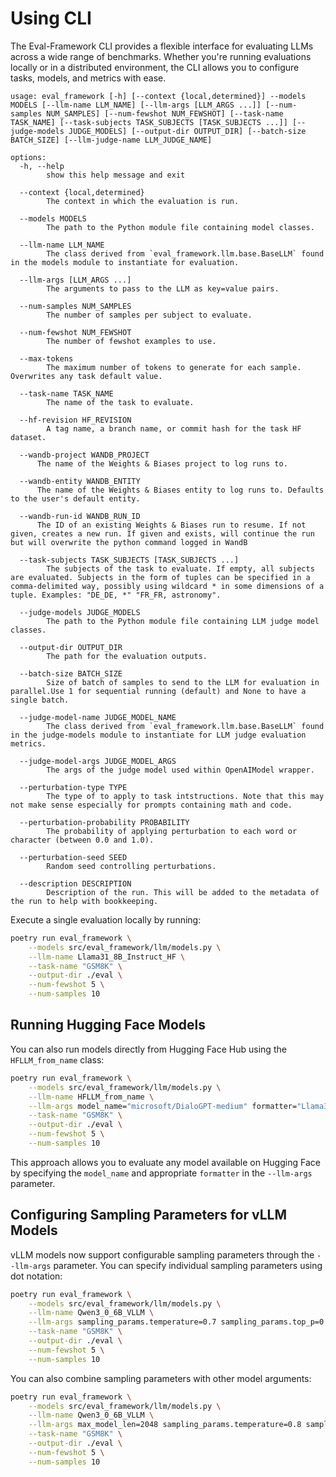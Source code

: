 # Using CLI

The Eval-Framework CLI provides a flexible interface for evaluating LLMs across a wide range of benchmarks. Whether you're running evaluations locally or in a distributed environment, the CLI allows you to configure tasks, models, and metrics with ease.


```
usage: eval_framework [-h] [--context {local,determined}] --models MODELS [--llm-name LLM_NAME] [--llm-args [LLM_ARGS ...]] [--num-samples NUM_SAMPLES] [--num-fewshot NUM_FEWSHOT] [--task-name TASK_NAME] [--task-subjects TASK_SUBJECTS [TASK_SUBJECTS ...]] [--judge-models JUDGE_MODELS] [--output-dir OUTPUT_DIR] [--batch-size BATCH_SIZE] [--llm-judge-name LLM_JUDGE_NAME]

options:
  -h, --help
        show this help message and exit

  --context {local,determined}
        The context in which the evaluation is run.

  --models MODELS
        The path to the Python module file containing model classes.

  --llm-name LLM_NAME
        The class derived from `eval_framework.llm.base.BaseLLM` found in the models module to instantiate for evaluation.

  --llm-args [LLM_ARGS ...]
        The arguments to pass to the LLM as key=value pairs.

  --num-samples NUM_SAMPLES
        The number of samples per subject to evaluate.

  --num-fewshot NUM_FEWSHOT
        The number of fewshot examples to use.

  --max-tokens
        The maximum number of tokens to generate for each sample. Overwrites any task default value.

  --task-name TASK_NAME
        The name of the task to evaluate.

  --hf-revision HF_REVISION
        A tag name, a branch name, or commit hash for the task HF dataset.

  --wandb-project WANDB_PROJECT
      The name of the Weights & Biases project to log runs to.

  --wandb-entity WANDB_ENTITY
      The name of the Weights & Biases entity to log runs to. Defaults to the user's default entity.

  --wandb-run-id WANDB_RUN_ID
      The ID of an existing Weights & Biases run to resume. If not given, creates a new run. If given and exists, will continue the run but will overwrite the python command logged in WandB

  --task-subjects TASK_SUBJECTS [TASK_SUBJECTS ...]
        The subjects of the task to evaluate. If empty, all subjects are evaluated. Subjects in the form of tuples can be specified in a comma-delimited way, possibly using wildcard * in some dimensions of a tuple. Examples: "DE_DE, *" "FR_FR, astronomy".

  --judge-models JUDGE_MODELS
        The path to the Python module file containing LLM judge model classes.

  --output-dir OUTPUT_DIR
        The path for the evaluation outputs.

  --batch-size BATCH_SIZE
        Size of batch of samples to send to the LLM for evaluation in parallel.Use 1 for sequential running (default) and None to have a single batch.

  --judge-model-name JUDGE_MODEL_NAME
        The class derived from `eval_framework.llm.base.BaseLLM` found in the judge-models module to instantiate for LLM judge evaluation metrics.

  --judge-model-args JUDGE_MODEL_ARGS
        The args of the judge model used within OpenAIModel wrapper.

  --perturbation-type TYPE
        The type of to apply to task intstructions. Note that this may not make sense especially for prompts containing math and code.

  --perturbation-probability PROBABILITY
        The probability of applying perturbation to each word or character (between 0.0 and 1.0).

  --perturbation-seed SEED
        Random seed controlling perturbations.

  --description DESCRIPTION
        Description of the run. This will be added to the metadata of the run to help with bookkeeping.
```

Execute a single evaluation locally by running:

```bash
poetry run eval_framework \
    --models src/eval_framework/llm/models.py \
    --llm-name Llama31_8B_Instruct_HF \
    --task-name "GSM8K" \
    --output-dir ./eval \
    --num-fewshot 5 \
    --num-samples 10
```

## Running Hugging Face Models

You can also run models directly from Hugging Face Hub using the `HFLLM_from_name` class:

```bash
poetry run eval_framework \
    --models src/eval_framework/llm/models.py \
    --llm-name HFLLM_from_name \
    --llm-args model_name="microsoft/DialoGPT-medium" formatter="Llama3Formatter" \
    --task-name "GSM8K" \
    --output-dir ./eval \
    --num-fewshot 5 \
    --num-samples 10
```

This approach allows you to evaluate any model available on Hugging Face by specifying the `model_name` and appropriate `formatter` in the `--llm-args` parameter.

## Configuring Sampling Parameters for vLLM Models

vLLM models now support configurable sampling parameters through the `--llm-args` parameter. You can specify individual sampling parameters using dot notation:

```bash
poetry run eval_framework \
    --models src/eval_framework/llm/models.py \
    --llm-name Qwen3_0_6B_VLLM \
    --llm-args sampling_params.temperature=0.7 sampling_params.top_p=0.95 sampling_params.max_tokens=150 \
    --task-name "GSM8K" \
    --output-dir ./eval \
    --num-fewshot 5 \
    --num-samples 10
```

You can also combine sampling parameters with other model arguments:

```bash
poetry run eval_framework \
    --models src/eval_framework/llm/models.py \
    --llm-name Qwen3_0_6B_VLLM \
    --llm-args max_model_len=2048 sampling_params.temperature=0.8 sampling_params.top_p=0.9 \
    --task-name "GSM8K" \
    --output-dir ./eval \
    --num-fewshot 5 \
    --num-samples 10
```
